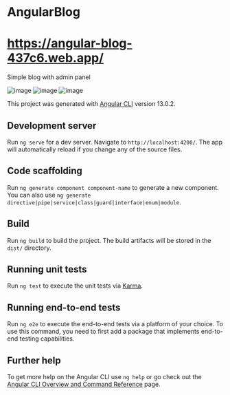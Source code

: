 # AngularBlog
# https://angular-blog-437c6.web.app/

Simple blog with admin panel

![image](https://user-images.githubusercontent.com/60988349/176957362-ef0400b6-502e-4399-8f0f-6d85b9e3ca3c.png)
![image](https://user-images.githubusercontent.com/60988349/176957475-0bf4eafe-9100-4033-9398-db4d511158a5.png)
![image](https://user-images.githubusercontent.com/60988349/176957565-0aa8f9ac-ad8f-40fe-b686-330770f21c2c.png)

This project was generated with [Angular CLI](https://github.com/angular/angular-cli) version 13.0.2.

## Development server

Run `ng serve` for a dev server. Navigate to `http://localhost:4200/`. The app will automatically reload if you change any of the source files.

## Code scaffolding

Run `ng generate component component-name` to generate a new component. You can also use `ng generate directive|pipe|service|class|guard|interface|enum|module`.

## Build

Run `ng build` to build the project. The build artifacts will be stored in the `dist/` directory.

## Running unit tests

Run `ng test` to execute the unit tests via [Karma](https://karma-runner.github.io).

## Running end-to-end tests

Run `ng e2e` to execute the end-to-end tests via a platform of your choice. To use this command, you need to first add a package that implements end-to-end testing capabilities.

## Further help

To get more help on the Angular CLI use `ng help` or go check out the [Angular CLI Overview and Command Reference](https://angular.io/cli) page.
